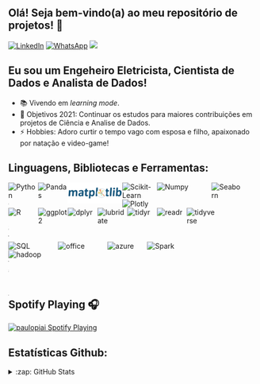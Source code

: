 ## Olá! Seja bem-vindo(a) ao meu repositório de projetos! 👋
[![LinkedIn][linkedin-shield]][linkedin-url]
[![WhatsApp][whatsapp-shield]][whatsapp-url]
<a href="mailto:unieppiai@gmail.com?subject=Vindo%20do%20Github"><img src="https://img.shields.io/badge/gmail-%23D14836.svg?&style=for-the-badge&logo=gmail&logoColor=white" /></a>
<br>


## Eu sou um Engeheiro Eletricista, Cientista de Dados e Analista de Dados!
- 📚 Vivendo em <em>learning mode</em>.
- 🥅 Objetivos 2021: Continuar os estudos para maiores contribuições em projetos de Ciência e Analise de Dados.
- ⚡ Hobbies: Adoro curtir o tempo vago com esposa e filho, apaixonado por natação e video-game!


## Linguagens, Bibliotecas e Ferramentas:<br>
<!-- Python -->
<img align="left" alt="pgwhite" width="0.1px" src="https://site.groupe-psa.com/content/uploads/sites/9/2016/12/white-background-2-768x450.jpg"/>
<img align="left" alt="Python" width="60px" src="https://logodownload.org/wp-content/uploads/2019/10/python-logo-4.png"/>
<img align="left" alt="Pandas" width="60px" src="https://i.postimg.cc/wvYjbKwj/pandas-logo.png" />
<img align="left" alt="Matplotlib" width="110px" src="https://raw.githubusercontent.com/jmv74211/matplotlib/master/images/matplotlib_logo.png" />
<img align="left" alt="Scikit-Learn" width="70px" src="https://upload.wikimedia.org/wikipedia/commons/thumb/0/05/Scikit_learn_logo_small.svg/1280px-Scikit_learn_logo_small.svg.png" />
<img align="left" alt="Numpy" width="110px" src="https://encrypted-tbn0.gstatic.com/images?q=tbn:ANd9GcRvr0kYCmqg-rel951vTDzxFO1AGNqWuRdivay0YTm24puJHicWgiLs1s0jQOKjnRRGsXw&usqp=CAU" />
<img align="left" alt="Seaborn" width="60px" src="https://i.postimg.cc/2898NL0J/seaborn-logo.png" />
<img align="left" alt="Plotly" width="130px" src="https://upload.wikimedia.org/wikipedia/commons/3/37/Plotly-logo-01-square.png" />
<br><br><br>

<!-- R -->
<img align="left" alt="pgwhite" width="0.1px" src="https://site.groupe-psa.com/content/uploads/sites/9/2016/12/white-background-2-768x450.jpg"/>
<img align="left" alt="R" width="60px" src="https://upload.wikimedia.org/wikipedia/commons/thumb/1/1b/R_logo.svg/1280px-R_logo.svg.png"/>
<img align="left" alt="ggplot2" width="60px" src="https://beatrizmilz.github.io/NerdzaoWeek/img/rlogos/hex-ggplot2.png"/>
<img align="left" alt="dplyr" width="60px" src="https://scottishsnow.files.wordpress.com/2018/10/hex-dplyr.png?w=578"/>
<img align="left" alt="lubridate" width="60px" src="https://cran.r-project.org/web/packages/lubridate/readme/man/figures/logo.png"/>
<img align="left" alt="tidyr" width="60px" src="https://www.dadosaleatorios.com.br/post/introducao-ao-tidyr/featured_hue6901f54027701dd92eb7bcc36d0c7d0_34350_720x0_resize_lanczos_2.png"/>
<img align="left" alt="readr" width="60px" src="https://rstudio-education.github.io/datascience-box/course-materials/slides/u2-d12-data-import/img/readr.png"/>
<img align="left" alt="tidyverse" width="60px" src="https://www.tidyverse.org/images/hex-tidyverse.png"/>
<br><br><br><br>

<!-- Outros -->
<img align="left" alt="pgwhite" width="0.1px" src="https://site.groupe-psa.com/content/uploads/sites/9/2016/12/white-background-2-768x450.jpg"/>
<img align="left" alt="SQL" width="100px" src="http://rberaldo.com.br/wp-content/uploads/2011/02/sql-icon.jpg"/>
<img align="left" alt="office" width="100px" src="http://s2.glbimg.com/UO9Dh51JSdXM9YgQwOulYAcK6Sw=/0x0:694x391/695x392/s.glbimg.com/po/tt2/f/original/2014/10/29/office1.jpg"/>
<img align="left" alt="azure" width="80px" src="https://encrypted-tbn0.gstatic.com/images?q=tbn:ANd9GcQFpOMrHMWZ4KypGUXyPzB5thUQmBrF_Nf6rlg_Xa9cKFSwPT2PZkXW3kMbtEwuhPPr7i8&usqp=CAU"/>
<img align="left" alt="Spark" width="80px" src="https://upload.wikimedia.org/wikipedia/commons/thumb/f/f3/Apache_Spark_logo.svg/1200px-Apache_Spark_logo.svg.png"/>
<img align="left" alt="hadoop" width="150px" src="https://miro.medium.com/max/2760/1*9yRCS0_kaT2ZM_A9akVRiQ.png"/>


<br><br><br><br>


## Spotify Playing 🎧
[<img src="https://now-playing-codestackr.vercel.app/api/spotify-playing" alt="paulopiai Spotify Playing" width="350" />](https://open.spotify.com/user/paulopiai?si=DbkPgMh9QgSUWfPorQOobw&utm_source=native-share-menu&dl_branch=1)


## Estatísticas Github:<br>
<!-- Github status -->
<details>
  
  <summary>:zap: GitHub Stats</summary>
  
  [![Anurag's GitHub stats](https://github-readme-stats.vercel.app/api?username=paulopiai)](https://github.com/paulopiai/github-readme-stats)
  
</details>



<!-- MARKDOWN LINKS & IMAGES -->
<!-- https://github.com/alexandresanlim/Badges4-README.md-Profile -->
[linkedin-shield]: https://img.shields.io/badge/LinkedIn-0077B5?style=for-the-badge&logo=linkedin&logoColor=white
[linkedin-url]: https://www.linkedin.com/in/paulopiai/

[whatsapp-shield]: https://img.shields.io/badge/WhatsApp-25D366?style=for-the-badge&logo=whatsapp&logoColor=white
[whatsapp-url]: https://api.whatsapp.com/send?phone=5511973763378




<!-- Rascunho
<img align="left" alt="Apache Spark" width="70px" src="https://i.postimg.cc/9FQFkYYZ/spark-logo.png" />
<img align="left" alt="SQL" width="50px" src="https://www.freeiconspng.com/uploads/sql-server-icon-png-29.png" />
<img align="left" alt="Microsoft Azure Machine Learning" width="50px" src="https://ms-toolsai.gallerycdn.vsassets.io/extensions/ms-toolsai/vscode-ai/0.5.1/1556575437282/Microsoft.VisualStudio.Services.Icons.Default" />
-->
